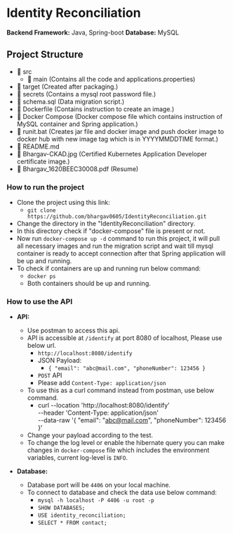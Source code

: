 # Identity Reconciliation #

**Backend Framework:** Java, Spring-boot
**Database:** MySQL

## Project Structure ##
* :open_file_folder: src
  * :open_file_folder: main (Contains all the code and applications.properties)
* :open_file_folder: target (Created after packaging.)
* :open_file_folder: secrets (Contains a mysql root password file.)
* :page_facing_up: schema.sql (Data migration script.)
* :whale: Dockerfile (Contains instruction to create an image.)
* :whale: Docker Compose (Docker compose file which contains instruction of MySQL container and Spring application.)
* :page_facing_up: runit.bat (Creates jar file and docker image and push docker image to docker hub with new image tag which is in YYYYMMDDTIME format.)
* :page_facing_up: README.md
* :scroll: Bhargav-CKAD.jpg (Certified Kubernetes Application Developer certificate image.)
* :page_facing_up: Bhargav_1620BEEC30008.pdf (Resume)
  
### How to run the project ###
* Clone the project using this link:
  * `git clone https://github.com/bhargav0605/IdentityReconciliation.git`
* Change the directory in the "IdentityReconciliation" directory.
* In this directory check if "docker-compose" file is present or not.
* Now run `docker-compose up -d` command to run this project, it will pull all necessary images and run the migration script and wait till mysql container is ready to accept connection after that Spring application will be up and running.
* To check if containers are up and running run below command:
  * `docker ps`
  * Both containers should be up and running.

### How to use the API ###
* **API:**
  * Use postman to access this api.
  * API is accessible at `/identify` at port 8080 of localhost, Please use below url.
    * `http://localhost:8080/identify` 
    * JSON Payload: 
      * `{ "email": "abc@mail.com", "phoneNumber": 123456 }`
    * `POST` API
    * Please add `Content-Type: application/json`
  * To use this as a curl command instead from postman, use below command.
    * curl --location 'http://localhost:8080/identify' \
        --header 'Content-Type: application/json' \
        --data-raw '{
            "email": "abc@mail.com",
            "phoneNumber": 123456
        }'
  * Change your payload according to the test.
  * To change the log level or enable the hibernate query you can make changes in `docker-compose` file which includes the environment variables, current log-level is `INFO`.

* **Database:**
  * Database port will be `4406` on your local machine.
  * To connect to database and check the data use below command:
    * `mysql -h localhost -P 4406 -u root -p`
    * `SHOW DATABASES;`
    * `USE identity_reconciliation;`
    * `SELECT * FROM contact;`
